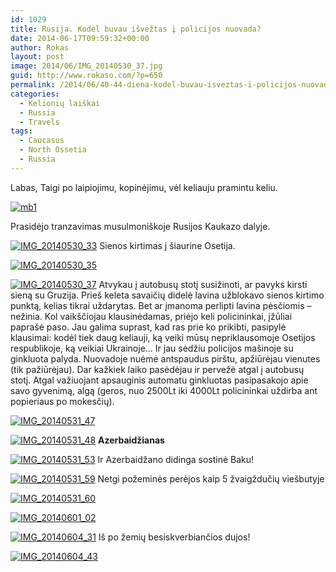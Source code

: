 ```yaml
---
id: 1029
title: Rusija. Kodėl buvau išvežtas į policijos nuovada?
date: 2014-06-17T09:59:32+00:00
author: Rokas
layout: post
image: 2014/06/IMG_20140530_37.jpg
guid: http://www.rokaso.com/?p=650
permalink: /2014/06/40-44-diena-kodel-buvau-isveztas-i-policijos-nuovada-6/
categories:
  - Kelionių laiškai
  - Russia
  - Travels
tags:
  - Caucasus
  - North Ossetia
  - Russia
---
```


Labas, Taigi po laipiojimu, kopinėjimu, vėl keliauju pramintu keliu.

[![mb1](https://images.rokaso.com/2014/06/mb1.png)](https://images.rokaso.com/2014/06/mb1.png)

Prasidėjo tranzavimas musulmoniškoje Rusijos Kaukazo dalyje.

[![IMG_20140530_33](https://images.rokaso.com/2014/06/IMG_20140530_33-682x1024.jpg)](https://images.rokaso.com/2014/06/IMG_20140530_33.jpg)
Sienos kirtimas į šiaurine Osetija.

[![IMG_20140530_35](https://images.rokaso.com/2014/06/IMG_20140530_35-1024x682.jpg)](https://images.rokaso.com/2014/06/IMG_20140530_35.jpg)

[![IMG_20140530_37](https://images.rokaso.com/2014/06/IMG_20140530_37-1024x682.jpg)](https://images.rokaso.com/2014/06/IMG_20140530_37.jpg)
Atvykau į autobusų stotį susižinoti, ar pavyks kirsti sieną su Gruzija. Prieš keleta savaičių didelė lavina užblokavo sienos kirtimo punktą, kelias tikrai uždarytas. Bet ar įmanoma perlipti lavina pėsčiomis – nežinia. Kol vaikščiojau klausinėdamas, priėjo keli policininkai, įžūliai paprašė paso. Jau galima suprast, kad ras prie ko prikibti, pasipylė klausimai: kodėl tiek daug keliauji, ką veiki mūsų nepriklausomoje Osetijos respublikoje, ką veikiai Ukrainoje… Ir jau sėdžiu policijos mašinoje su ginkluota palyda. Nuovadoje nuėmė antspaudus pirštu, apžiūrėjau vienutes (tik pažiūrėjau). Dar kažkiek laiko pasėdėjau ir pervežė atgal į autobusų stotį. Atgal važiuojant apsauginis automatu ginkluotas pasipasakojo apie savo gyvenimą, algą (geros, nuo 2500Lt iki 4000Lt policininkai uždirba ant popieriaus po mokesčių).

[![IMG_20140531_47](https://images.rokaso.com/2014/06/IMG_20140531_47-682x1024.jpg)](https://images.rokaso.com/2014/06/IMG_20140531_47.jpg)

[![IMG_20140531_48](https://images.rokaso.com/2014/06/IMG_20140531_48-1024x682.jpg)](https://images.rokaso.com/2014/06/IMG_20140531_48.jpg)
**Azerbaidžianas**

[![IMG_20140531_53](https://images.rokaso.com/2014/06/IMG_20140531_53-1024x682.jpg)](https://images.rokaso.com/2014/06/IMG_20140531_53.jpg)
Ir Azerbaidžano didinga sostinė Baku!

[![IMG_20140531_59](https://images.rokaso.com/2014/06/IMG_20140531_59-682x1024.jpg)](https://images.rokaso.com/2014/06/IMG_20140531_59.jpg)
Netgi požeminės perėjos kaip 5 žvaigždučių viešbutyje

[![IMG_20140531_60](https://images.rokaso.com/2014/06/IMG_20140531_60-1024x682.jpg)](https://images.rokaso.com/2014/06/IMG_20140531_60.jpg)

[![IMG_20140601_02](https://images.rokaso.com/2014/06/IMG_20140601_02-682x1024.jpg)](https://images.rokaso.com/2014/06/IMG_20140601_02.jpg)

[![IMG_20140604_31](https://images.rokaso.com/2014/06/IMG_20140604_31-1024x682.jpg)](https://images.rokaso.com/2014/06/IMG_20140604_31.jpg)
Iš po žemių besiskverbiančios dujos!

[![IMG_20140604_43](https://images.rokaso.com/2014/06/IMG_20140604_43-1024x682.jpg)](https://images.rokaso.com/2014/06/IMG_20140604_43.jpg)
